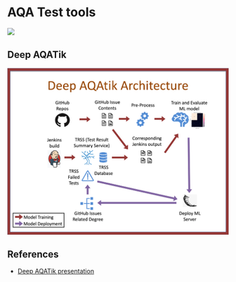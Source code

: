 # AQA Test tools

![](./diagrams/aqaTestToolsRoadmap.jpg)

## Deep AQATik

![](images/deep_aqatik_design.png)

## References

- [Deep AQATik presentation](presentations/Deep_AQATik.pdf)